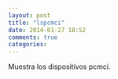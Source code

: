 ```yaml
---
layout: post
title: "lspcmci"
date: 2014-01-27 18:52
comments: true
categories: 
---
```

Muestra los dispositivos pcmci.

